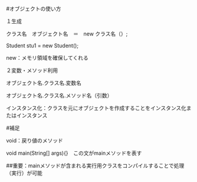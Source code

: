 #オブジェクトの使い方

１生成

クラス名　オブジェクト名　＝　new クラス名（）;

Student stu1 = new Student();

new：メモリ領域を確保してくれる

２変数・メソッド利用

オブジェクト名.クラス名.変数名

オブジェクト名.クラス名.メソッド名（引数）


インスタンス化：クラスを元にオブジェクトを作成することをインスタンス化またはインスタンス

#補足

void：戻り値のメソッド

void main(String[] args){}　この文がmainメソッドを表す

##重要：mainメソッドが含まれる実行用クラスをコンパイルすることで処理（実行）が可能
